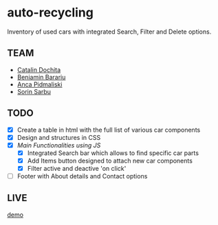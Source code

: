 # auto-recycling

Inventory of used cars with integrated Search, Filter and Delete options.

## TEAM

- [Catalin Dochita](https://github.com/cdochita)
- [Beniamin Barariu](https://github.com/barariubeniamin)
- [Anca Pidmaliski](https://github.com/apidmaliski)
- [Sorin Sarbu](http://github.com/sorinsarbu)

## TODO

- [x] Create a table in html with the full list of various car components
- [x] Design and structures in CSS
- [x] _Main Functionalities using JS_
  - [x] Integrated Search bar which allows to find specific car parts
  - [x] Add Items button designed to attach new car components
  - [x] Filter active and deactive 'on click'
- [ ] Footer with About details and Contact options

## LIVE

[demo]( https://cdochita.github.io/Auto-Parts/)
